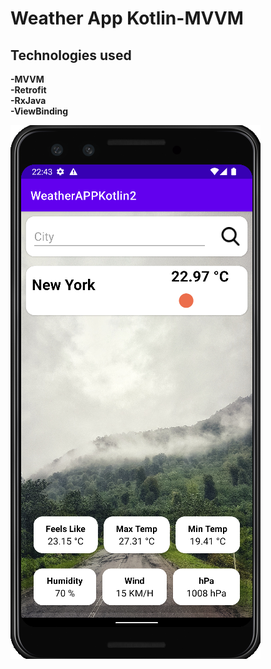 # Weather App Kotlin-MVVM
## Technologies used <br/>
**-MVVM** <br/>
**-Retrofit** <br/>
**-RxJava** <br/>
**-ViewBinding** <br/>

![ScreenShot](https://github.com/AdemMuslugil/WeatherAppKotlin/blob/main/Ekran%20Al%C4%B1nt%C4%B1s%C4%B1.PNG)
